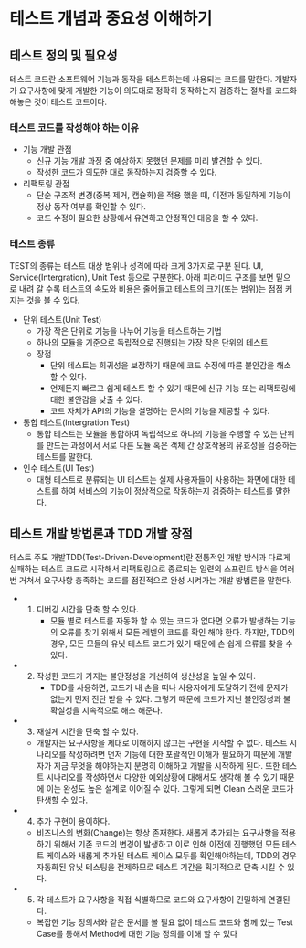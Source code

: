 # 테스트 개념과 중요성 이해하기

## 테스트 정의 및 필요성

테스트 코드란 소프트웨어 기능과 동작을 테스트하는데 사용되는 코드를 말한다. 개발자가 요구사항에 맞게 개발한 기능이 의도대로 정확히 동작하는지 검증하는 절차를 코드화 해놓은 것이 테스트 코드이다.  

### 테스트 코드를 작성해야 하는 이유

 - 기능 개발 관점
    - 신규 기능 개발 과정 중 예상하지 못했던 문제를 미리 발견할 수 있다.
    - 작성한 코드가 의도한 대로 동작하는지 검증할 수 있다.
 - 리팩토링 관점
    - 단순 구조적 변경(중복 제거, 캡슐화)을 적용 했을 때, 이전과 동일하게 기능이 정상 동작 여부를 확인할 수 있다. 
    - 코드 수정이 필요한 상황에서 유연하고 안정적인 대응을 할 수 있다. 

### 테스트 종류

TEST의 종류는 테스트 대상 범위나 성격에 따라 크게 3가지로 구분 된다. UI, Service(Intergration), Unit Test 등으로 구분한다. 
아래 피라미드 구조를 보면 밑으로 내려 갈 수록 테스트의 속도와 비용은 줄어들고 테스트의 크기(또는 범위)는 점점 커지는 것을 볼 수 있다.  

 - 단위 테스트(Unit Test)
    - 가장 작은 단위로 기능을 나누어 기능을 테스트하는 기법
    - 하나의 모듈을 기준으로 독립적으로 진행되는 가장 작은 단위의 테스트
    - 장점
        - 단위 테스트는 회귀성을 보장하기 때문에 코드 수정에 따른 불안감을 해소 할 수 있다. 
        - 언제든지 빠르고 쉽게 테스트 할 수 있기 때문에 신규 기능 또는 리팩토링에 대한 불안감을 낮출 수 있다. 
        - 코드 자체가 API의 기능을 설명하는 문서의 기능을 제공할 수 있다.
 - 통합 테스트(Intergration Test)
    - 통합 테스트는 모듈을 통합하여 독립적으로 하나의 기능을 수행할 수 있는 단위를 만드는 과정에서 서로 다른 모듈 혹은 객체 간 상호작용의 유효성을 검증하는 테스트를 말한다.
 - 인수 테스트(UI Test)
    - 대형 테스트로 분류되는 UI 테스트는 실제 사용자들이 사용하는 화면에 대한 테스트를 하여 서비스의 기능이 정상적으로 작동하는지 검증하는 테스트를 말한다.

## 테스트 개발 방법론과 TDD 개발 장점

테스트 주도 개발TDD(Test-Driven-Development)란 전통적인 개발 방식과 다르게 실패하는 테스트 코드로 시작해서 리팩토링으로 종료되는 일련의 스프린트 방식을 여러 번 거쳐서 요구사항 충족하는 코드를 점진적으로 완성 시켜가는 개발 방법론을 말한다.  

 - 1. 디버깅 시간을 단축 할 수 있다.
        - 모듈 별로 테스트를 자동화 할 수 있는 코드가 없다면 오류가 발생하는 기능의 오류를 찾기 위해서 모든 레벨의 코드를 확인 해야 한다. 하지만, TDD의 경우, 모든 모듈의 유닛 테스트 코드가 있기 때문에 손 쉽게 오류를 찾을 수 있다. 
 - 2. 작성한 코드가 가지는 불안정성을 개선하여 생산성을 높일 수 있다.
        - TDD를 사용하면, 코드가 내 손을 떠나 사용자에게 도달하기 전에 문제가 없는지 먼저 진단 받을 수 있다. 그렇기 때문에 코드가 지닌 불안정성과 불확실성을 지속적으로 해소 해준다. 
 - 3. 재설계 시간을 단축 할 수 있다.
    - 개발자는 요구사항을 제대로 이해하지 않고는 구현을 시작할 수 없다. 테스트 시나리오를 작성하려면 먼저 기능에 대한 포괄적인 이해가 필요하기 때문에 개발자가 지금 무엇을 해야하는지 분명히 이해하고 개발을 시작하게 된다. 또한 테스트 시나리오를 작성하면서 다양한 예외상황에 대해서도 생각해 볼 수 있기 때문에 이는 완성도 높은 설계로 이어질 수 있다. 그렇게 되면 Clean 스러운 코드가 탄생할 수 있다. 
 - 4. 추가 구현이 용이하다.
    - 비즈니스의 변화(Change)는 항상 존재한다. 새롭게 추가되는 요구사항을 적용하기 위해서 기존 코드의 변경이 발생하고 이로 인해 이전에 진행했던 모든 테스트 케이스와 새롭게 추가된 테스트 케이스 모두를 확인해야하는데, TDD의 경우 자동화된 유닛 테스팅을 전제하므로 테스트 기간을 획기적으로 단축 시킬 수 있다.
 - 5. 각 테스트가 요구사항을 직접 식별하므로 코드와 요구사항이 긴밀하게 연결된다.
    - 복잡한 기능 정의서와 같은 문서를 볼 필요 없이 테스트 코드와 함께 있는 Test Case를 통해서 Method에 대한 기능 정의를 이해 할 수 있다

